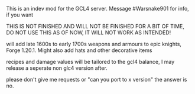 This is an indev mod for the GCL4 server. Message #Warsnake901 for info, if you want

THIS IS NOT FINISHED AND WILL NOT BE FINISHED FOR A BIT OF TIME, DO NOT USE THIS AS OF NOW, IT WILL NOT WORK AS INTENDED!

will add late 1600s to early 1700s weapons and armours to epic knights, Forge 1.20.1.
Might also add hats and other decorative items

recipes and damage values will be tailored to the gcl4 balance, I may release a seperate non glc4 version after. 

please don't give me requests or "can you port to x version" the answer is no.
